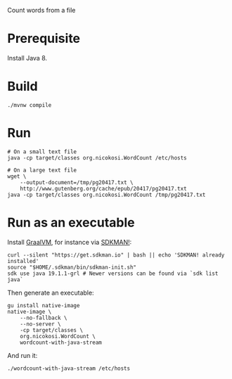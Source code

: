 Count words from a file

# Prerequisite

Install Java 8.

# Build

    ./mvnw compile

# Run

    # On a small text file
    java -cp target/classes org.nicokosi.WordCount /etc/hosts

    # On a large text file
    wget \
        --output-document=/tmp/pg20417.txt \
        http://www.gutenberg.org/cache/epub/20417/pg20417.txt
    java -cp target/classes org.nicokosi.WordCount /tmp/pg20417.txt

# Run as an executable

Install [GraalVM](https://www.graalvm.org/), for instance via [SDKMAN!](https://sdkman.io/):

    curl --silent "https://get.sdkman.io" | bash || echo 'SDKMAN! already installed'
    source "$HOME/.sdkman/bin/sdkman-init.sh"
    sdk use java 19.1.1-grl # Newer versions can be found via `sdk list java`

Then generate an executable:

    gu install native-image
    native-image \
        --no-fallback \
        --no-server \
        -cp target/classes \
        org.nicokosi.WordCount \
        wordcount-with-java-stream

And run it:

    ./wordcount-with-java-stream /etc/hosts
